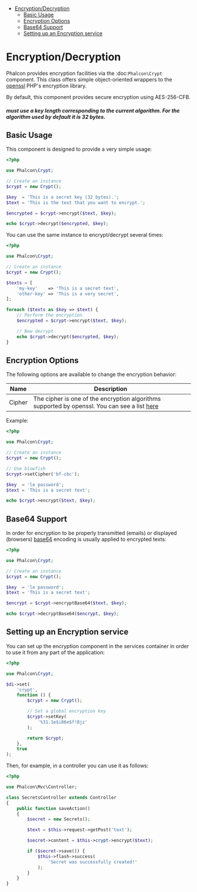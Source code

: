 <div class='article-menu'>
  <ul>
    <li>
      <a href="#overview">Encryption/Decryption</a> <ul>
        <li>
          <a href="#usage">Basic Usage</a>
        </li>
        <li>
          <a href="#options">Encryption Options</a>
        </li>
        <li>
          <a href="#base64">Base64 Support</a>
        </li>
        <li>
          <a href="#service">Setting up an Encryption service</a>
        </li>
      </ul>
    </li>
  </ul>
</div>

<a name='overview'></a>

# Encryption/Decryption

Phalcon provides encryption facilities via the :doc:`Phalcon\Crypt` component. This class offers simple object-oriented wrappers to the [openssl](http://www.php.net/manual/en/book.openssl.php) PHP's encryption library.

By default, this component provides secure encryption using AES-256-CFB.

<h5 class='alert alert-warning'>must use a key length corresponding to the current algorithm. For the algorithm used by default it is 32 bytes.</h5>

<a name='usage'></a>

## Basic Usage

This component is designed to provide a very simple usage:

```php
<?php

use Phalcon\Crypt;

// Create an instance
$crypt = new Crypt();

$key  = 'This is a secret key (32 bytes).';
$text = 'This is the text that you want to encrypt.';

$encrypted = $crypt->encrypt($text, $key);

echo $crypt->decrypt($encrypted, $key);
```

You can use the same instance to encrypt/decrypt several times:

```php
<?php

use Phalcon\Crypt;

// Create an instance
$crypt = new Crypt();

$texts = [
    'my-key'    => 'This is a secret text',
    'other-key' => 'This is a very secret',
];

foreach ($texts as $key => $text) {
    // Perform the encryption
    $encrypted = $crypt->encrypt($text, $key);

    // Now decrypt
    echo $crypt->decrypt($encrypted, $key);
}
```

<a name='options'></a>

## Encryption Options

The following options are available to change the encryption behavior:

| Name   | Description                                                                                                                                                          |
| ------ | -------------------------------------------------------------------------------------------------------------------------------------------------------------------- |
| Cipher | The cipher is one of the encryption algorithms supported by openssl. You can see a list [here](http://www.php.net/manual/en/function.openssl-get-cipher-methods.php) |

Example:

```php
<?php

use Phalcon\Crypt;

// Create an instance
$crypt = new Crypt();

// Use blowfish
$crypt->setCipher('bf-cbc');

$key  = 'le password';
$text = 'This is a secret text';

echo $crypt->encrypt($text, $key);
```

<a name='base64'></a>

## Base64 Support

In order for encryption to be properly transmitted (emails) or displayed (browsers) [base64](http://www.php.net/manual/en/function.base64-encode.php) encoding is usually applied to encrypted texts:

```php
<?php

use Phalcon\Crypt;

// Create an instance
$crypt = new Crypt();

$key  = 'le password';
$text = 'This is a secret text';

$encrypt = $crypt->encryptBase64($text, $key);

echo $crypt->decryptBase64($encrypt, $key);
```

<a name='service'></a>

## Setting up an Encryption service

You can set up the encryption component in the services container in order to use it from any part of the application:

```php
<?php

use Phalcon\Crypt;

$di->set(
    'crypt',
    function () {
        $crypt = new Crypt();

        // Set a global encryption key
        $crypt->setKey(
            '%31.1e$i86e$f!8jz'
        );

        return $crypt;
    },
    true
);
```

Then, for example, in a controller you can use it as follows:

```php
<?php

use Phalcon\Mvc\Controller;

class SecretsController extends Controller
{
    public function saveAction()
    {
        $secret = new Secrets();

        $text = $this->request->getPost('text');

        $secret->content = $this->crypt->encrypt($text);

        if ($secret->save()) {
            $this->flash->success(
                'Secret was successfully created!'
            );
        }
    }
}
```